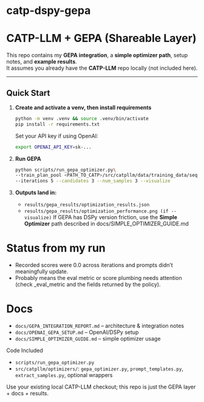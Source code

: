 # catp-dspy-gepa
# CATP-LLM + GEPA (Shareable Layer)

This repo contains my **GEPA integration**, a **simple optimizer path**, setup notes, and **example results**.  
It assumes you already have the **CATP-LLM** repo locally (not included here).

---

## Quick Start

1. **Create and activate a venv, then install requirements**
   ```bash
   python -m venv .venv && source .venv/bin/activate
   pip install -r requirements.txt
   ```

   Set your API key if using OpenAI:
   ```bash
   export OPENAI_API_KEY=sk-...
   ```
2. **Run GEPA**
   ```bash
   python scripts/run_gepa_optimizer.py\
   --train_plan_pool <PATH_TO_CATP>/src/catpllm/data/training_data/seq_plan_pool.pkl\
   --iterations 5 --candidates 3 --num_samples 3 --visualize
   ```
3. **Outputs land in:**
   - ```results/gepa_results/optimization_results.json```
   - ```results/gepa_results/optimization_performance.png (if --visualize)```
If GEPA has DSPy version friction, use the **Simple Optimizer** path described in docs/SIMPLE_OPTIMIZER_GUIDE.md

# Status from my run
 - Recorded scores were 0.0 across iterations and prompts didn’t meaningfully update.
 - Probably means the eval metric or score plumbing needs attention (check _eval_metric and the fields returned by the policy).

# Docs
 - ```docs/GEPA_INTEGRATION_REPORT.md``` – architecture & integration notes
 - ```docs/OPENAI_GEPA_SETUP.md``` – OpenAI/DSPy setup
 - ```docs/SIMPLE_OPTIMIZER_GUIDE.md``` – simple optimizer usage

Code Included
 - ```scripts/run_gepa_optimizer.py```
 - ```src/catpllm/optimizers/```: ```gepa_optimizer.py```, ```prompt_templates.py```, ```extract_samples.py```, optional wrappers

Use your existing local CATP-LLM checkout; this repo is just the GEPA layer + docs + results.
